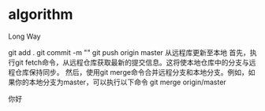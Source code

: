 # algorithm
Long Way

git add .
git commit -m ""
git push origin master
从远程库更新至本地
首先，执行git fetch命令，从远程仓库获取最新的提交信息。这将使本地仓库中的分支与远程仓库保持同步。
然后，使用git merge命令合并远程分支和本地分支。例如，如果你的本地分支为master，可以执行以下命令
git merge origin/master

你好
